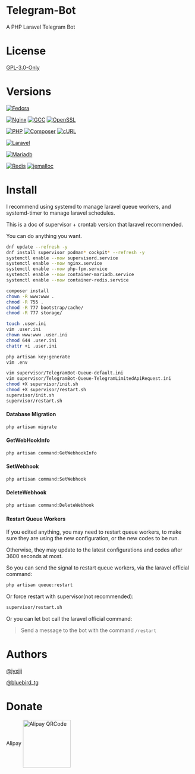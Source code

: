 # Telegram-Bot

A PHP Laravel Telegram Bot

# License

[GPL-3.0-Only](LICENSE)

# Versions

[![Fedora](https://img.shields.io/badge/Fedora-36-blue.svg?style=flat-square)](https://download.fedoraproject.org/pub/fedora/linux/releases/36/Server/x86_64/iso/Fedora-Server-dvd-x86_64-36-1.5.iso)

[![Nginx](https://img.shields.io/badge/Nginx-^1.23.0-brightgreen.svg?style=flat-square)](https://nginx.org/en/download.html)
[![GCC](https://img.shields.io/badge/GCC-^12.1-yellow.svg?style=flat-square)](https://gcc.gnu.org/onlinedocs/)
[![OpenSSL](https://img.shields.io/badge/OpenSSL-^3.0.3-red.svg?style=flat-square)](https://www.openssl.org/source/)

[![PHP](https://img.shields.io/badge/PHP-^8.1-blue.svg?style=flat-square)](https://www.php.net/downloads.php)
[![Composer](https://img.shields.io/badge/Composer-^2.3.7-blue.svg?style=flat-square)](https://getcomposer.org/)
[![cURL](https://img.shields.io/badge/cURL-^7.82.0-brightgreen.svg?style=flat-square)](https://curl.se/download.html)

[![Laravel](https://img.shields.io/badge/Laravel-^9.18.0-red.svg?style=flat-square)](https://laravel.com/docs/9.x/installation)

[![Mariadb](https://img.shields.io/badge/MariaDB-^10.8.3-yellow.svg?style=flat-square)](https://mariadb.org/download/)

[![Redis](https://img.shields.io/badge/Redis-^7.0.2-red.svg?style=flat-square)](https://redis.io/download)
[![jemalloc](https://img.shields.io/badge/jemalloc-^5.2.1-blue.svg?style=flat-square)](https://github.com/jemalloc/jemalloc/releases)

# Install

I recommend using systemd to manage laravel queue workers,
and systemd-timer to manage laravel schedules.

This is a doc of supervisor + crontab version that laravel recommended.

You can do anything you want.

```bash
dnf update --refresh -y
dnf install supervisor podman* cockpit* --refresh -y
systemctl enable --now supervisord.service
systemctl enable --now nginx.service
systemctl enable --now php-fpm.service
systemctl enable --now container-mariadb.service
systemctl enable --now container-redis.service

composer install
chown -R www:www .
chmod -R 755 .
chmod -R 777 bootstrap/cache/
chmod -R 777 storage/

touch .user.ini
vim .user.ini
chown www:www .user.ini
chmod 644 .user.ini
chattr +i .user.ini

php artisan key:generate
vim .env

vim supervisor/TelegramBot-Queue-default.ini
vim supervisor/TelegramBot-Queue-TelegramLimitedApiRequest.ini
chmod +X supervisor/init.sh
chmod +X supervisor/restart.sh
supervisor/init.sh
supervisor/restart.sh
```

#### Database Migration

```bash
php artisan migrate
```

#### GetWebHookInfo

```bash
php artisan command:GetWebhookInfo
```

#### SetWebhook

```bash
php artisan command:SetWebhook
```

#### DeleteWebhook

```bash
php artisan command:DeleteWebhook
```

#### Restart Queue Workers

If you edited anything, you may need to restart queue workers,
to make sure they are using the new configuration,
or the new codes to be run.

Otherwise, they may update to the latest configurations and codes after 3600 seconds at most.

So you can send the signal to restart queue workers,
via the laravel official command:

```bash
php artisan queue:restart
```

Or force restart with supervisor(not recommended):

```bash
supervisor/restart.sh
```

Or you can let bot call the laravel official command:

> Send a message to the bot with the command ```/restart```

# Authors

[@jyxjjj](https://t.me/jyxjjj)

[@bluebird_tg](https://t.me/bluebird_tg)

# Donate

Alipay <img src="https://github.com/jyxjjj/jyxjjj/blob/main/resources/images/alipay.png" alt="Alipay QRCode" height="128" width="128" align="center">
